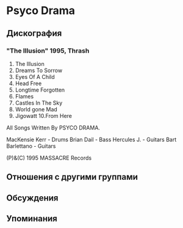 # Psyco Drama



## Дискография

### "The Illusion" 1995, Thrash

1. The Illusion
2. Dreams To Sorrow
3. Eyes Of A Child
4. Head Free
5. Longtime Forgotten
6. Flames
7. Castles In The Sky
8. World gone Mad
9. Jigowatt
10.From Here

All Songs Written By PSYCO DRAMA.

MacKensie Kerr - Drums
Brian Dail - Bass
Hercules J. - Guitars
Bart Barlettano - Guitars

(P)&(C) 1995 MASSACRE Records


## Отношения с другими группами


## Обсуждения


## Упоминания

